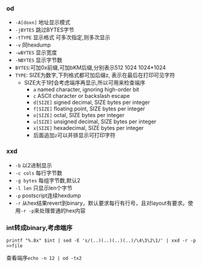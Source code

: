 ### od
- `-A[doxn]` 地址显示模式
- `-jBYTES`  跳过BYTES字节
- `-tTYPE` 显示格式  可多次指定,则多次显示
- `-v` 同hexdump
- `-wBYTES` 显示宽度
- `-NBYTES` 显示字节数
- `BYTES`:可加0x前缀,可加bKM后缀,分别表示512 1024 1024*1024
- `TYPE`: SIZE为数字,下列格式都可加后缀z, 表示在最后在打印可见字符
    - SIZE大于1时会考虑端序再显示,所以可用来检查端序
       - `a`       named character, ignoring high-order bit
       - `c`       ASCII character or backslash escape
       - `d[SIZE]` signed decimal, SIZE bytes per integer
       - `f[SIZE]` floating point, SIZE bytes per integer
       - `o[SIZE]` octal, SIZE bytes per integer
       - `u[SIZE]` unsigned decimal, SIZE bytes per integer
       - `x[SIZE]` hexadecimal, SIZE bytes per integer
       - 后面追加`z`可以并排显示可打印字符
### xxd
- `-b`       以2进制显示
- `-c cols`  每行字节数
- `-g bytes` 每组字节数,默认2
- `-l len`   只显示len个字节
- `-p`       postscript连续hexdump
- `-r`       从hex结果revert到binary，默认要求每行有行号，且对layout有要求。使用`-r -p`来处理普通的hex内容
### int转成binary,考虑端序
`printf "%.8x" $int | sed -E 's/(..)(..)(..)(..)/\4\3\2\1/' | xxd -r -p >>file`

查看端序`echo -n 12 | od -tx2`
